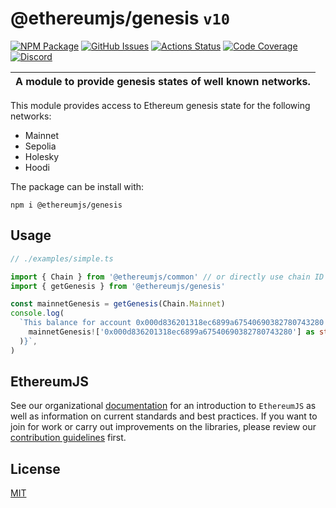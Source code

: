 # @ethereumjs/genesis `v10`

[![NPM Package][genesis-npm-badge]][genesis-npm-link]
[![GitHub Issues][genesis-issues-badge]][genesis-issues-link]
[![Actions Status][genesis-actions-badge]][genesis-actions-link]
[![Code Coverage][genesis-coverage-badge]][genesis-coverage-link]
[![Discord][discord-badge]][discord-link]

| A module to provide genesis states of well known networks. |
| ---------------------------------------------------------- |

This module provides access to Ethereum genesis state for the following networks:

- Mainnet
- Sepolia
- Holesky
- Hoodi

The package can be install with:

```shell
npm i @ethereumjs/genesis
```

## Usage

```ts
// ./examples/simple.ts

import { Chain } from '@ethereumjs/common' // or directly use chain ID
import { getGenesis } from '@ethereumjs/genesis'

const mainnetGenesis = getGenesis(Chain.Mainnet)
console.log(
  `This balance for account 0x000d836201318ec6899a67540690382780743280 in this chain's genesis state is ${parseInt(
    mainnetGenesis!['0x000d836201318ec6899a67540690382780743280'] as string,
  )}`,
)
```

## EthereumJS

See our organizational [documentation](https://ethereumjs.readthedocs.io) for an introduction to `EthereumJS` as well as information on current standards and best practices. If you want to join for work or carry out improvements on the libraries, please review our [contribution guidelines](https://ethereumjs.readthedocs.io/en/latest/contributing.html) first.

## License

[MIT](https://opensource.org/licenses/MIT)

[discord-badge]: https://img.shields.io/static/v1?logo=discord&label=discord&message=Join&color=blue
[discord-link]: https://discord.gg/TNwARpR
[genesis-npm-badge]: https://img.shields.io/npm/v/@ethereumjs/genesis.svg
[genesis-npm-link]: https://www.npmjs.com/package/@ethereumjs/genesis
[genesis-issues-badge]: https://img.shields.io/github/issues/ethereumjs/ethereumjs-monorepo/package:%20genesis?label=issues
[genesis-issues-link]: https://github.com/ethereumjs/ethereumjs-monorepo/issues?q=is%3Aopen+is%3Aissue+label%3A"package%3A+genesis"
[genesis-actions-badge]: https://github.com/ethereumjs/ethereumjs-monorepo/workflows/Genesis/badge.svg
[genesis-actions-link]: https://github.com/ethereumjs/ethereumjs-monorepo/actions?query=workflow%3A%22Genesis%22
[genesis-coverage-badge]: https://codecov.io/gh/ethereumjs/ethereumjs-monorepo/branch/master/graph/badge.svg?flag=genesis
[genesis-coverage-link]: https://codecov.io/gh/ethereumjs/ethereumjs-monorepo/tree/master/packages/genesis
